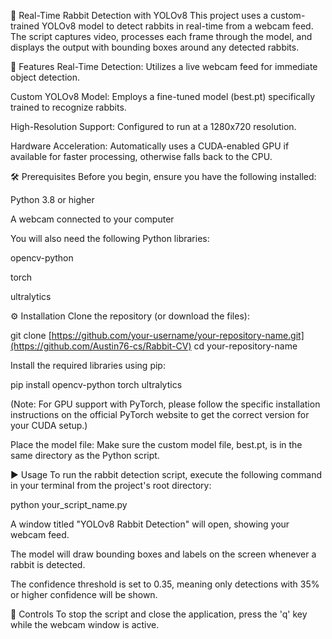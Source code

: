 🐇 Real-Time Rabbit Detection with YOLOv8
This project uses a custom-trained YOLOv8 model to detect rabbits in real-time from a webcam feed. The script captures video, processes each frame through the model, and displays the output with bounding boxes around any detected rabbits.

🌟 Features
Real-Time Detection: Utilizes a live webcam feed for immediate object detection.

Custom YOLOv8 Model: Employs a fine-tuned model (best.pt) specifically trained to recognize rabbits.

High-Resolution Support: Configured to run at a 1280x720 resolution.

Hardware Acceleration: Automatically uses a CUDA-enabled GPU if available for faster processing, otherwise falls back to the CPU.

🛠️ Prerequisites
Before you begin, ensure you have the following installed:

Python 3.8 or higher

A webcam connected to your computer

You will also need the following Python libraries:

opencv-python

torch

ultralytics

⚙️ Installation
Clone the repository (or download the files):

git clone [https://github.com/your-username/your-repository-name.git](https://github.com/Austin76-cs/Rabbit-CV)
cd your-repository-name

Install the required libraries using pip:

pip install opencv-python torch ultralytics

(Note: For GPU support with PyTorch, please follow the specific installation instructions on the official PyTorch website to get the correct version for your CUDA setup.)

Place the model file:
Make sure the custom model file, best.pt, is in the same directory as the Python script.

▶️ Usage
To run the rabbit detection script, execute the following command in your terminal from the project's root directory:

python your_script_name.py

A window titled "YOLOv8 Rabbit Detection" will open, showing your webcam feed.

The model will draw bounding boxes and labels on the screen whenever a rabbit is detected.

The confidence threshold is set to 0.35, meaning only detections with 35% or higher confidence will be shown.

🛑 Controls
To stop the script and close the application, press the 'q' key while the webcam window is active.
